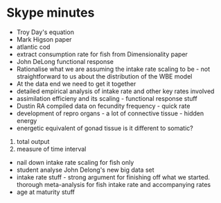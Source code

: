 # Skype minutes
* Troy Day's equation
* Mark Higson paper
* atlantic cod
* extract consumption rate for fish from Dimensionality paper
* John DeLong functional response
* Rationalise what we are assuming the intake rate scaling to be - not straightforward to us about the distribution of the WBE model
* At the data end we need to get it together
* detailed empirical analysis of intake rate and other key rates involved
* assimilation efficieny and its scaling - functional response stuff
* Dustin RA compiled data on fecundity frequency - quick rate 
* development of repro organs - a lot of connective tissue - hidden energy
* energetic equivalent of gonad tissue is it different to somatic?
1) total output
2) measure of time interval
* nail down intake rate scaling for fish only
* student analyse John Delong's new big data set
* intake rate stuff - strong argument for finishing off what we started. thorough meta-analysis for fish intake rate and accompanying rates
* age at maturity stuff